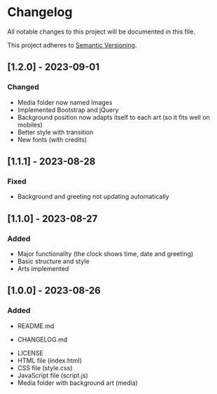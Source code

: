 # Changelog

All notable changes to this project will be documented in this file.

This project adheres to [Semantic Versioning](https://semver.org/spec/v2.0.0.html).

## [1.2.0] - 2023-09-01

### Changed

- Media folder now named Images
- Implemented Bootstrap and jQuery
- Background position now adapts itself to each art (so it fits well on mobiles)
- Better style with transition
- New fonts (with credits)

## [1.1.1] - 2023-08-28

### Fixed

- Background and greeting not updating automatically

## [1.1.0] - 2023-08-27

### Added

- Major functionality (the clock shows time, date and greeting)
- Basic structure and style
- Arts implemented

## [1.0.0] - 2023-08-26

### Added

- <p>README.md</p>
- <p>CHANGELOG.md</p>
- LICENSE
- HTML file (index.html)
- CSS file (style.css)
- JavaScript file (script.js)
- Media folder with background art (media)